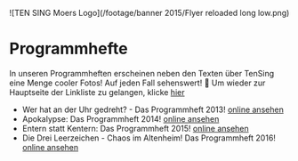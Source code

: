 ![TEN SING Moers Logo](/footage/banner 2015/Flyer reloaded long low.png)

# Programmhefte
In unseren Programmheften erscheinen neben den Texten über TenSing eine Menge cooler Fotos! Auf jeden Fall sehenswert! :tada: Um wieder zur Hauptseite der Linkliste zu gelangen, klicke [hier](../../Linkliste.md)

- Wer hat an der Uhr gedreht? - Das Programmheft 2013! [online ansehen](http://bit.ly/Programmheft2013)
- Apokalypse: Das Programmheft 2014! [online ansehen](http://bit.ly/Programmheft2014)
- Entern statt Kentern: Das Programmheft 2015! [online ansehen](http://bit.ly/TSProgrammheft2015)
- Die Drei Leerzeichen - Chaos im Altenheim! Das Programmheft 2016! [online ansehen](http://bit.ly/Programmheft2016)
